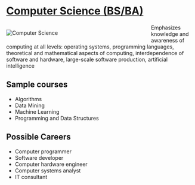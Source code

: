 # [Computer Science (BS/BA)](https://kenbod.github.io/computing_paths/CS.html) 

<p style="float: left; padding: 0 250 0 0;">
  <img src="https://kenbod.github.io/computing_paths/images/Code.png" alt="Computer Science">
</p>

Emphasizes knowledge and awareness of computing at all levels: operating systems, programming languages, theoretical and mathematical aspects of computing, interdependence of software and hardware, large-scale software production, artificial intelligence

## Sample courses

* Algorithms
* Data Mining
* Machine Learning
* Programming and Data Structures

## Possible Careers

* Computer programmer
* Software developer
* Computer hardware engineer
* Computer systems analyst
* IT consultant
